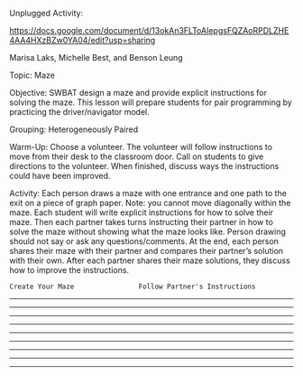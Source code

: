Unplugged Activity:

https://docs.google.com/document/d/13okAn3FLToAIepgsFQZAoRPDLZHE4AA4HXzBZw0YA04/edit?usp=sharing

Marisa Laks, Michelle Best, and Benson Leung

Topic: Maze

Objective: SWBAT design a maze and provide explicit instructions for solving the maze. This lesson will prepare students for pair programming by practicing the driver/navigator model.

Grouping: Heterogeneously Paired

Warm-Up: Choose a volunteer. The volunteer will follow instructions to move from their desk to the classroom door. Call on students to give directions to the volunteer. When finished, discuss ways the instructions could have been improved. 

Activity: Each person draws a maze with one entrance and one path to the exit on a piece of graph paper. Note: you cannot move diagonally within the maze. Each student will write explicit instructions for how to solve their maze. Then each partner takes turns instructing their partner in how to solve the maze without showing what the maze looks like. Person drawing should not say or ask any questions/comments.  At the end, each person shares their maze with their partner and compares their partner’s solution with their own. After each partner shares their maze solutions, they discuss how to improve the instructions.


 		
   	Create Your Maze				Follow Partner's Instructions

_________________________________
_________________________________
_________________________________
_________________________________
_________________________________
_________________________________
_________________________________
_________________________________
_________________________________
